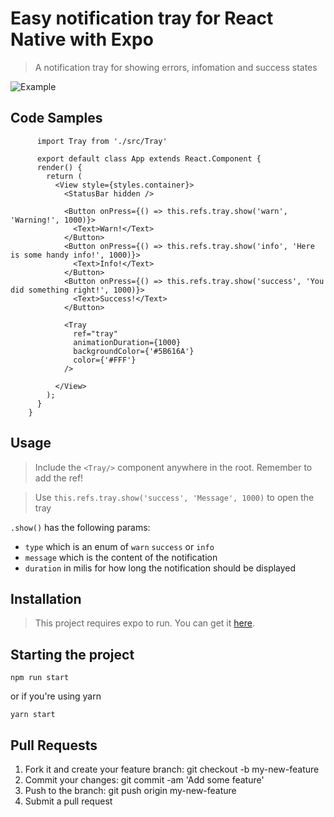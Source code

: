 # Easy notification tray for React Native with Expo

> A notification tray for showing errors, infomation and success states

![Example](https://media.giphy.com/media/9D34xNNLCpmgiQymmV/giphy.gif)

## Code Samples



```
      import Tray from './src/Tray'
        
      export default class App extends React.Component {
      render() {
        return (
          <View style={styles.container}>
            <StatusBar hidden />
             
            <Button onPress={() => this.refs.tray.show('warn', 'Warning!', 1000)}>
              <Text>Warn!</Text>
            </Button>
            <Button onPress={() => this.refs.tray.show('info', 'Here is some handy info!', 1000)}>
              <Text>Info!</Text>
            </Button>
            <Button onPress={() => this.refs.tray.show('success', 'You did something right!', 1000)}>
              <Text>Success!</Text>
            </Button>
            
            <Tray
              ref="tray"
              animationDuration={1000}
              backgroundColor={'#5B616A'}
              color={'#FFF'}
            />
            
          </View>
        );
      }
    }
```

## Usage

> Include the `<Tray/>` component anywhere in the root. Remember to add the ref!

> Use `this.refs.tray.show('success', 'Message', 1000)` to open the tray

`.show()` has the following params: 
 * `type` which is an enum of `warn` `success` or `info`
 * `message` which is the content of the notification
 * `duration` in milis for how long the notification should be displayed

## Installation

>This project requires expo to run. You can get it [here](https://docs.expo.io/versions/latest/introduction/installation).

## Starting the project


`npm run start`

or if you're using yarn

`yarn start`

## Pull Requests

1. Fork it and create your feature branch: git checkout -b my-new-feature
2. Commit your changes: git commit -am 'Add some feature'
3. Push to the branch: git push origin my-new-feature 
4. Submit a pull request
